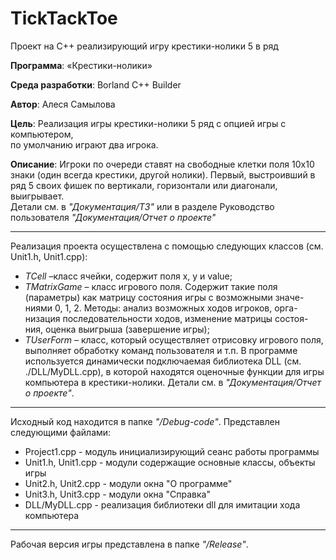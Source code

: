 # TickTackToe
Проект на  С++ реализирующий игру крестики-нолики 5 в ряд  

**Программа**: «Крестики-нолики»

**Cреда разработки**: Borland С++ Builder

**Автор**: Алеся Самылова

**Цель**: Реализация игры крестики-нолики 5 ряд с опцией игры с компьютером,  
          по умолчанию играют два игрока. 
          
**Описание**: Игроки  по очереди ставят на свободные клетки поля  10x10   знаки  (один  всегда  крестики,  другой нолики).   Первый, выстроивший в ряд 5 своих фишек по вертикали, горизонтали или диагонали, выигрывает.   
Детали см. в *"Документация/TЗ"* или в разделе Руководство пользователя *"Документация/Отчет о проекте"*  


-------------------------------------------------------------------------------------------------------------
Реализация проекта осуществлена с помощью следующих классов (см. Unit1.h, Unit1.cpp):
*	*TCell* –класс ячейки, содержит поля x, y и value;
*	*TMatrixGame* – класс игрового поля. Содержит такие поля (параметры) как матрицу состояния игры с возможными значе-ниями 0, 1, 2. Методы: анализ возможных ходов игроков, орга-низация последовательности ходов, изменение матрицы состоя-ния, оценка выигрыша (завершение игры);
*	*TUserForm* – класс, который осуществляет отрисовку игрового поля, выполняет обработку команд пользователя и т.п.
В программе используется динамически подключаемая библиотека DLL (см. ./DLL/MyDLL.cpp),
в которой находятся оценочные функции для игры компьютера в крестики-нолики.
Детали см. в *"Документация/Отчет о проекте"*.

-------------------------------------------------------------------------------------------------------------
Исходный код находится в папке *"/Debug-code"*.
Представлен следующими файлами:
* Project1.cpp - модуль инициализирующий сеанс работы программы
* Unit1.h, Unit1.cpp - модули содержащие основные классы, объекты игры
* Unit2.h, Unit2.cpp - модули окна "О программе"
* Unit3.h, Unit3.cpp - модули окна "Cправка"  
* DLL/MyDLL.cpp      - реализация библиотеки dll для имитации хода компьютера

-----------------------------------------------------------------------------------------------------------------
Рабочая версия игры представлена в папке *"/Release"*. 

